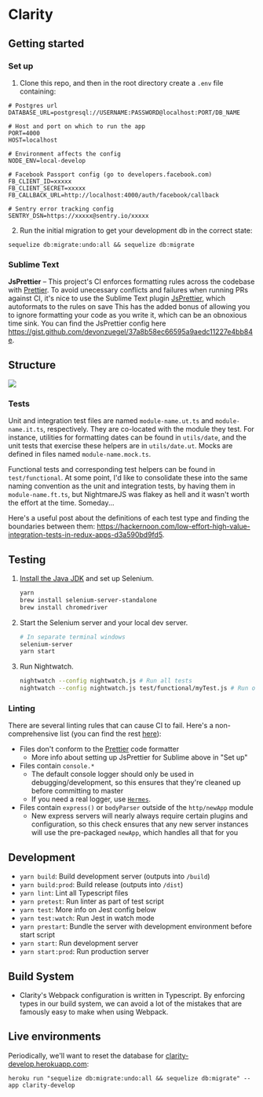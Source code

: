 # Clarity #

## Getting started ##

### Set up ###

1. Clone this repo, and then in the root directory create a `.env` file containing:

```shell
# Postgres url
DATABASE_URL=postgresql://USERNAME:PASSWORD@localhost:PORT/DB_NAME

# Host and port on which to run the app
PORT=4000
HOST=localhost

# Environment affects the config
NODE_ENV=local-develop

# Facebook Passport config (go to developers.facebook.com)
FB_CLIENT_ID=xxxxx
FB_CLIENT_SECRET=xxxxx
FB_CALLBACK_URL=http://localhost:4000/auth/facebook/callback

# Sentry error tracking config
SENTRY_DSN=https://xxxxx@sentry.io/xxxxx
```

2. Run the initial migration to get your development db in the correct state:

```shell
sequelize db:migrate:undo:all && sequelize db:migrate
```

### Sublime Text ###

**JsPrettier** – This project's CI enforces formatting rules across the codebase with [Prettier](https://github.com/prettier/prettier). To avoid unecessary conflicts and failures when running PRs against CI, it's nice to use the Sublime Text plugin [JsPrettier](https://packagecontrol.io/packages/JsPrettier), which autoformats to the rules on save This has the added bonus of allowing you to ignore formatting your code as you write it, which can be an obnoxious time sink. You can find the JsPrettier config here https://gist.github.com/devonzuegel/37a8b58ec66595a9aedc11227e4bb84e.

## Structure ##

![](https://cdn-images-1.medium.com/max/1600/1*cr8plxsbWE--Xgk_No5yiw.png)

### Tests ###

Unit and integration test files are named `module-name.ut.ts` and `module-name.it.ts`, respectively. They are co-located with the module they test. For instance, utilities for formatting dates can be found in `utils/date`, and the unit tests that exercise these helpers are in `utils/date.ut`. Mocks are defined in files named `module-name.mock.ts`.

Functional tests and corresponding test helpers can be found in `test/functional`. At some point, I'd like to consolidate these into the same naming convention as the unit and integration tests, by having them in `module-name.ft.ts`, but NightmareJS was flakey as hell and it wasn't worth the effort at the time. Someday...

Here's a useful post about the definitions of each test type and finding the boundaries between them: https://hackernoon.com/low-effort-high-value-integration-tests-in-redux-apps-d3a590bd9fd5. 

## Testing ##

1. [Install the Java JDK](http://www.oracle.com/technetwork/java/javase/downloads/index.html) and set up Selenium.

    ```sh
    yarn
    brew install selenium-server-standalone
    brew install chromedriver
    ```

2. Start the Selenium server and your local dev server.

    ```sh
    # In separate terminal windows
    selenium-server
    yarn start
    ```

3. Run Nightwatch.

    ```sh
    nightwatch --config nightwatch.js # Run all tests
    nightwatch --config nightwatch.js test/functional/myTest.js # Run one test
    ```

### Linting ###

There are several linting rules that can cause CI to fail. Here's a non-comprehensive list (you can find the rest [here](https://github.com/devonzuegel/clarity/blob/a3d5ba5c16a724712b04a18d3c528b4e2ff159a9/tasks/index.js#L9)):

- Files don't conform to the [Prettier](https://github.com/prettier/prettier) code formatter 
    - More info about setting up JsPrettier for Sublime above in "Set up"
- Files contain `console.*`
    - The default console logger should only be used in debugging/development, so this ensures that they're cleaned up before committing to master
    - If you need a real logger, use [`Hermes`](https://github.com/devonzuegel/clarity/blob/a3d5ba5c16a724712b04a18d3c528b4e2ff159a9/utils/hermes.ts).
- Files contain `express()` or `bodyParser` outside of the `http/newApp` module
    - New express servers will nearly always require certain plugins and configuration, so this check ensures that any new server instances will use the pre-packaged `newApp`, which handles all that for you

## Development ##

- `yarn build`:      Build development server (outputs into `/build`)
- `yarn build:prod`: Build release  (outputs into `/dist`)
- `yarn lint`:       Lint all Typescript files
- `yarn pretest`:    Run linter as part of test script
- `yarn test`:       More info on Jest config below
- `yarn test:watch`: Run Jest in watch mode
- `yarn prestart`:   Bundle the server with development environment before start script
- `yarn start`:      Run development server
- `yarn start:prod`: Run production server


## Build System ##

- Clarity's Webpack configuration is written in Typescript. By enforcing types in our build system, we can avoid a lot of the mistakes that are famously easy to make when using Webpack.

## Live environments ##

Periodically, we'll want to reset the database for [clarity-develop.herokuapp.com](http://clarity-develop.herokuapp.com/posts):

```
heroku run "sequelize db:migrate:undo:all && sequelize db:migrate" --app clarity-develop
```
